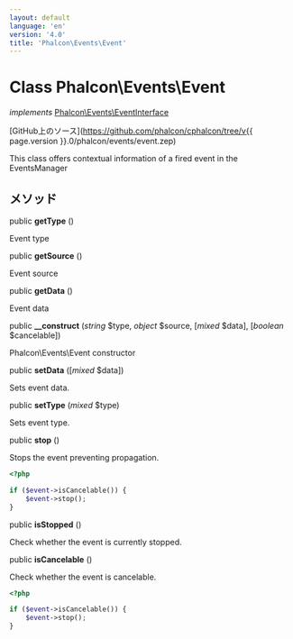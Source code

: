 ```yaml
---
layout: default
language: 'en'
version: '4.0'
title: 'Phalcon\Events\Event'
---
```


# Class **Phalcon\Events\Event**

*implements* [Phalcon\Events\EventInterface](Phalcon_Events_EventInterface)

[GitHub上のソース](https://github.com/phalcon/cphalcon/tree/v{{ page.version }}.0/phalcon/events/event.zep)

This class offers contextual information of a fired event in the EventsManager

## メソッド

public **getType** ()

Event type

public **getSource** ()

Event source

public **getData** ()

Event data

public **__construct** (*string* $type, *object* $source, [*mixed* $data], [*boolean* $cancelable])

Phalcon\Events\Event constructor

public **setData** ([*mixed* $data])

Sets event data.

public **setType** (*mixed* $type)

Sets event type.

public **stop** ()

Stops the event preventing propagation.

```php
<?php

if ($event->isCancelable()) {
    $event->stop();
}

```

public **isStopped** ()

Check whether the event is currently stopped.

public **isCancelable** ()

Check whether the event is cancelable.

```php
<?php

if ($event->isCancelable()) {
    $event->stop();
}

```